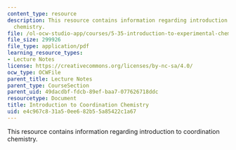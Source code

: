 ```yaml
---
content_type: resource
description: This resource contains information regarding introduction to coordination
  chemistry.
file: /ol-ocw-studio-app/courses/5-35-introduction-to-experimental-chemistry-fall-2012/e4c967c831a50ee682b55a85422c1a67_MIT5_35F12_Module_2LS1.pdf
file_size: 299926
file_type: application/pdf
learning_resource_types:
- Lecture Notes
license: https://creativecommons.org/licenses/by-nc-sa/4.0/
ocw_type: OCWFile
parent_title: Lecture Notes
parent_type: CourseSection
parent_uid: 49dacdbf-fdcb-89ef-baa7-077626718ddc
resourcetype: Document
title: Introduction to Coordination Chemistry
uid: e4c967c8-31a5-0ee6-82b5-5a85422c1a67
---
```

This resource contains information regarding introduction to coordination chemistry.